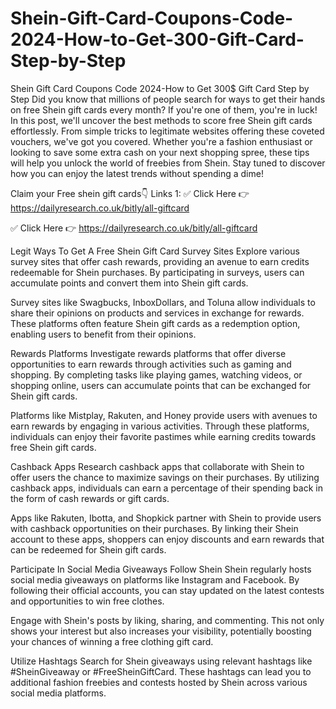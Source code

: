 # Shein-Gift-Card-Coupons-Code-2024-How-to-Get-300-Gift-Card-Step-by-Step
Shein Gift Card Coupons Code 2024-How to Get 300$ Gift Card Step by Step
Did you know that millions of people search for ways to get their hands on free Shein gift cards every month? If you're one of them, you're in luck! In this post, we'll uncover the best methods to score free Shein gift cards effortlessly. From simple tricks to legitimate websites offering these coveted vouchers, we've got you covered. Whether you're a fashion enthusiast or looking to save some extra cash on your next shopping spree, these tips will help you unlock the world of freebies from Shein. Stay tuned to discover how you can enjoy the latest trends without spending a dime!

Claim your Free shein gift cards👇
Links 1:
✅ Click Here 👉 https://dailyresearch.co.uk/bitly/all-giftcard

✅ Click Here 👉 https://dailyresearch.co.uk/bitly/all-giftcard



Legit Ways To Get A Free Shein Gift Card
Survey Sites
Explore various survey sites that offer cash rewards, providing an avenue to earn credits redeemable for Shein purchases. By participating in surveys, users can accumulate points and convert them into Shein gift cards.

Survey sites like Swagbucks, InboxDollars, and Toluna allow individuals to share their opinions on products and services in exchange for rewards. These platforms often feature Shein gift cards as a redemption option, enabling users to benefit from their opinions.

Rewards Platforms
Investigate rewards platforms that offer diverse opportunities to earn rewards through activities such as gaming and shopping. By completing tasks like playing games, watching videos, or shopping online, users can accumulate points that can be exchanged for Shein gift cards.

Platforms like Mistplay, Rakuten, and Honey provide users with avenues to earn rewards by engaging in various activities. Through these platforms, individuals can enjoy their favorite pastimes while earning credits towards free Shein gift cards.

Cashback Apps
Research cashback apps that collaborate with Shein to offer users the chance to maximize savings on their purchases. By utilizing cashback apps, individuals can earn a percentage of their spending back in the form of cash rewards or gift cards.

Apps like Rakuten, Ibotta, and Shopkick partner with Shein to provide users with cashback opportunities on their purchases. By linking their Shein account to these apps, shoppers can enjoy discounts and earn rewards that can be redeemed for Shein gift cards.

Participate In Social Media Giveaways
Follow Shein
Shein regularly hosts social media giveaways on platforms like Instagram and Facebook. By following their official accounts, you can stay updated on the latest contests and opportunities to win free clothes.

Engage with Shein's posts by liking, sharing, and commenting. This not only shows your interest but also increases your visibility, potentially boosting your chances of winning a free clothing gift card.

Utilize Hashtags
Search for Shein giveaways using relevant hashtags like #SheinGiveaway or #FreeSheinGiftCard. These hashtags can lead you to additional fashion freebies and contests hosted by Shein across various social media platforms.
